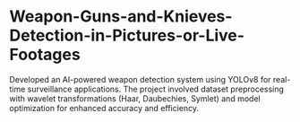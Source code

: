 # Weapon-Guns-and-Knieves-Detection-in-Pictures-or-Live-Footages
Developed an AI-powered weapon detection system using YOLOv8 for real-time surveillance applications. The project involved dataset preprocessing with wavelet transformations (Haar, Daubechies, Symlet) and model optimization for enhanced accuracy and efficiency.
